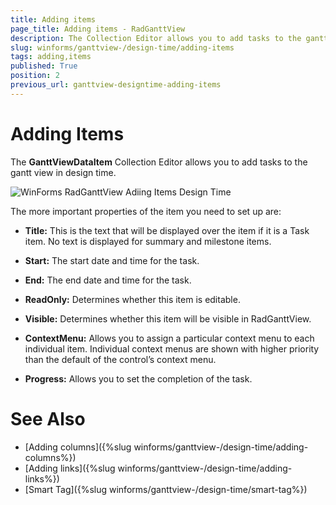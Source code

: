 ```yaml
---
title: Adding items
page_title: Adding items - RadGanttView
description: The Collection Editor allows you to add tasks to the gantt view in design time.
slug: winforms/ganttview-/design-time/adding-items
tags: adding,items
published: True
position: 2
previous_url: ganttview-designtime-adding-items
---
```


# Adding Items

The __GanttViewDataItem__ Collection Editor allows you to add tasks to the gantt view in design time.
        
![WinForms RadGanttView Adiing Items Design Time](images/ganttview-designtime-adding-items001.png)

The more important properties of the item you need to set up are:

* __Title:__ This is the text that will be displayed over the item if it is a Task item. No text is displayed for summary and milestone items.
            

* __Start:__ The start date and time for the task.
            

* __End:__ The end date and time for the task.
            

* __ReadOnly:__ Determines whether this item is editable.
            

* __Visible:__ Determines whether this item will be visible in RadGanttView.
            

* __ContextMenu:__ Allows you to assign a particular context menu to each individual item. Individual context menus are shown with higher priority than the default of the control’s context menu.
            

* __Progress:__ Allows you to set the completion of the task.

# See Also

* [Adding columns]({%slug winforms/ganttview-/design-time/adding-columns%})
* [Adding links]({%slug winforms/ganttview-/design-time/adding-links%})
* [Smart Tag]({%slug winforms/ganttview-/design-time/smart-tag%})

